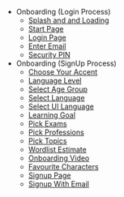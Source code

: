 * Onboarding (Login Process)
    * [Splash and and Loading](docs/onboarding/SplashAndLoading.md)    
    * [Start Page](docs/onboarding/StartPage.md)
    * [Login Page](docs/onboarding/LoginPage.md)
    * [Enter Email](docs/onboarding/EnterEmail.md)
    * [Security PIN](docs/onboarding/SecurityPIN.md)
*  Onboarding (SignUp Process)
    * [Choose Your Accent](docs/onboarding/ChooseYourAccent.md)    
    * [Language Level](docs/onboarding/LanguageLevel.md)    
    * [Select Age Group](docs/onboarding/SelectAgeGroup.md)    
    * [Select Language](docs/onboarding/SelectLanguage.md)    
    * [Select UI Language](docs/onboarding/SelectUILanguage.md)    
    * [Learning Goal](docs/onboarding/LearningGoal.md)    
    * [Pick Exams](docs/onboarding/PickExams.md)    
    * [Pick Professions](docs/onboarding/PickProfessions.md)    
    * [Pick Topics](docs/onboarding/PickTopics.md)    
    * [Wordlist Estimate](docs/onboarding/WordlistEstimate.md)    
    * [Onboarding Video](docs/onboarding/OnboardingVideo.md)    
    * [Favourite Characters](docs/onboarding/FavouriteCharacters.md)    
    * [Signup Page](docs/onboarding/SignupPage.md)    
    * [Signup With Email](docs/onboarding/SignupWithEmail.md)

